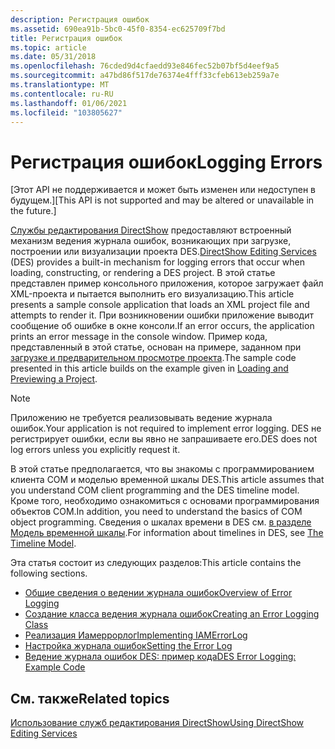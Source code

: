 ```yaml
---
description: Регистрация ошибок
ms.assetid: 690ea91b-5bc0-45f0-8354-ec625709f7bd
title: Регистрация ошибок
ms.topic: article
ms.date: 05/31/2018
ms.openlocfilehash: 76cded9d4cfaedd93e846fec52b07bf5d4eef9a5
ms.sourcegitcommit: a47bd86f517de76374e4fff33cfeb613eb259a7e
ms.translationtype: MT
ms.contentlocale: ru-RU
ms.lasthandoff: 01/06/2021
ms.locfileid: "103805627"
---
```

# <a name="logging-errors"></a><span data-ttu-id="f68dc-103">Регистрация ошибок</span><span class="sxs-lookup"><span data-stu-id="f68dc-103">Logging Errors</span></span>

<span data-ttu-id="f68dc-104">\[Этот API не поддерживается и может быть изменен или недоступен в будущем.\]</span><span class="sxs-lookup"><span data-stu-id="f68dc-104">\[This API is not supported and may be altered or unavailable in the future.\]</span></span>

<span data-ttu-id="f68dc-105">[Службы редактирования DirectShow](directshow-editing-services.md) предоставляют встроенный механизм ведения журнала ошибок, возникающих при загрузке, построении или визуализации проекта DES.</span><span class="sxs-lookup"><span data-stu-id="f68dc-105">[DirectShow Editing Services](directshow-editing-services.md) (DES) provides a built-in mechanism for logging errors that occur when loading, constructing, or rendering a DES project.</span></span> <span data-ttu-id="f68dc-106">В этой статье представлен пример консольного приложения, которое загружает файл XML-проекта и пытается выполнить его визуализацию.</span><span class="sxs-lookup"><span data-stu-id="f68dc-106">This article presents a sample console application that loads an XML project file and attempts to render it.</span></span> <span data-ttu-id="f68dc-107">При возникновении ошибки приложение выводит сообщение об ошибке в окне консоли.</span><span class="sxs-lookup"><span data-stu-id="f68dc-107">If an error occurs, the application prints an error message in the console window.</span></span> <span data-ttu-id="f68dc-108">Пример кода, представленный в этой статье, основан на примере, заданном при [загрузке и предварительном просмотре проекта](loading-and-previewing-a-project.md).</span><span class="sxs-lookup"><span data-stu-id="f68dc-108">The sample code presented in this article builds on the example given in [Loading and Previewing a Project](loading-and-previewing-a-project.md).</span></span>

> [!Note]  
> <span data-ttu-id="f68dc-109">Приложению не требуется реализовывать ведение журнала ошибок.</span><span class="sxs-lookup"><span data-stu-id="f68dc-109">Your application is not required to implement error logging.</span></span> <span data-ttu-id="f68dc-110">DES не регистрирует ошибки, если вы явно не запрашиваете его.</span><span class="sxs-lookup"><span data-stu-id="f68dc-110">DES does not log errors unless you explicitly request it.</span></span>

 

<span data-ttu-id="f68dc-111">В этой статье предполагается, что вы знакомы с программированием клиента COM и моделью временной шкалы DES.</span><span class="sxs-lookup"><span data-stu-id="f68dc-111">This article assumes that you understand COM client programming and the DES timeline model.</span></span> <span data-ttu-id="f68dc-112">Кроме того, необходимо ознакомиться с основами программирования объектов COM.</span><span class="sxs-lookup"><span data-stu-id="f68dc-112">In addition, you need to understand the basics of COM object programming.</span></span> <span data-ttu-id="f68dc-113">Сведения о шкалах времени в DES см. [в разделе Модель временной шкалы](the-timeline-model.md).</span><span class="sxs-lookup"><span data-stu-id="f68dc-113">For information about timelines in DES, see [The Timeline Model](the-timeline-model.md).</span></span>

<span data-ttu-id="f68dc-114">Эта статья состоит из следующих разделов:</span><span class="sxs-lookup"><span data-stu-id="f68dc-114">This article contains the following sections.</span></span>

-   [<span data-ttu-id="f68dc-115">Общие сведения о ведении журнала ошибок</span><span class="sxs-lookup"><span data-stu-id="f68dc-115">Overview of Error Logging</span></span>](overview-of-error-logging.md)
-   [<span data-ttu-id="f68dc-116">Создание класса ведения журнала ошибок</span><span class="sxs-lookup"><span data-stu-id="f68dc-116">Creating an Error Logging Class</span></span>](creating-an-error-logging-class.md)
-   [<span data-ttu-id="f68dc-117">Реализация Иамеррорлог</span><span class="sxs-lookup"><span data-stu-id="f68dc-117">Implementing IAMErrorLog</span></span>](implementing-iamerrorlog.md)
-   [<span data-ttu-id="f68dc-118">Настройка журнала ошибок</span><span class="sxs-lookup"><span data-stu-id="f68dc-118">Setting the Error Log</span></span>](setting-the-error-log.md)
-   [<span data-ttu-id="f68dc-119">Ведение журнала ошибок DES: пример кода</span><span class="sxs-lookup"><span data-stu-id="f68dc-119">DES Error Logging: Example Code</span></span>](des-error-logging--example-code.md)

## <a name="related-topics"></a><span data-ttu-id="f68dc-120">См. также</span><span class="sxs-lookup"><span data-stu-id="f68dc-120">Related topics</span></span>

<dl> <dt>

[<span data-ttu-id="f68dc-121">Использование служб редактирования DirectShow</span><span class="sxs-lookup"><span data-stu-id="f68dc-121">Using DirectShow Editing Services</span></span>](using-directshow-editing-services.md)
</dt> </dl>

 

 



